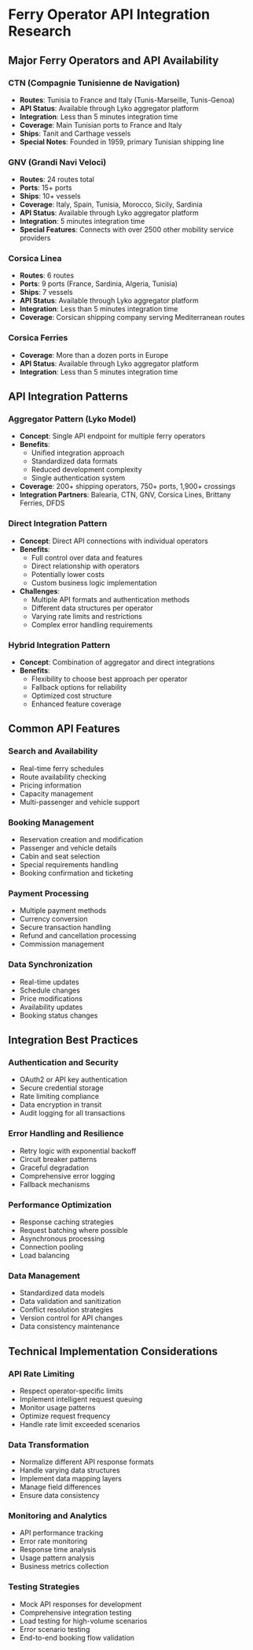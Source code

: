 # Ferry Operator API Integration Research

## Major Ferry Operators and API Availability

### CTN (Compagnie Tunisienne de Navigation)
- **Routes**: Tunisia to France and Italy (Tunis-Marseille, Tunis-Genoa)
- **API Status**: Available through Lyko aggregator platform
- **Integration**: Less than 5 minutes integration time
- **Coverage**: Main Tunisian ports to France and Italy
- **Ships**: Tanit and Carthage vessels
- **Special Notes**: Founded in 1959, primary Tunisian shipping line

### GNV (Grandi Navi Veloci)
- **Routes**: 24 routes total
- **Ports**: 15+ ports
- **Ships**: 10+ vessels
- **Coverage**: Italy, Spain, Tunisia, Morocco, Sicily, Sardinia
- **API Status**: Available through Lyko aggregator platform
- **Integration**: 5 minutes integration time
- **Special Features**: Connects with over 2500 other mobility service providers

### Corsica Linea
- **Routes**: 6 routes
- **Ports**: 9 ports (France, Sardinia, Algeria, Tunisia)
- **Ships**: 7 vessels
- **API Status**: Available through Lyko aggregator platform
- **Integration**: Less than 5 minutes integration time
- **Coverage**: Corsican shipping company serving Mediterranean routes

### Corsica Ferries
- **Coverage**: More than a dozen ports in Europe
- **API Status**: Available through Lyko aggregator platform
- **Integration**: Less than 5 minutes integration time

## API Integration Patterns

### Aggregator Pattern (Lyko Model)
- **Concept**: Single API endpoint for multiple ferry operators
- **Benefits**: 
  - Unified integration approach
  - Standardized data formats
  - Reduced development complexity
  - Single authentication system
- **Coverage**: 200+ shipping operators, 750+ ports, 1,900+ crossings
- **Integration Partners**: Balearia, CTN, GNV, Corsica Lines, Brittany Ferries, DFDS

### Direct Integration Pattern
- **Concept**: Direct API connections with individual operators
- **Benefits**:
  - Full control over data and features
  - Direct relationship with operators
  - Potentially lower costs
  - Custom business logic implementation
- **Challenges**:
  - Multiple API formats and authentication methods
  - Different data structures per operator
  - Varying rate limits and restrictions
  - Complex error handling requirements

### Hybrid Integration Pattern
- **Concept**: Combination of aggregator and direct integrations
- **Benefits**:
  - Flexibility to choose best approach per operator
  - Fallback options for reliability
  - Optimized cost structure
  - Enhanced feature coverage

## Common API Features

### Search and Availability
- Real-time ferry schedules
- Route availability checking
- Pricing information
- Capacity management
- Multi-passenger and vehicle support

### Booking Management
- Reservation creation and modification
- Passenger and vehicle details
- Cabin and seat selection
- Special requirements handling
- Booking confirmation and ticketing

### Payment Processing
- Multiple payment methods
- Currency conversion
- Secure transaction handling
- Refund and cancellation processing
- Commission management

### Data Synchronization
- Real-time updates
- Schedule changes
- Price modifications
- Availability updates
- Booking status changes

## Integration Best Practices

### Authentication and Security
- OAuth2 or API key authentication
- Secure credential storage
- Rate limiting compliance
- Data encryption in transit
- Audit logging for all transactions

### Error Handling and Resilience
- Retry logic with exponential backoff
- Circuit breaker patterns
- Graceful degradation
- Comprehensive error logging
- Fallback mechanisms

### Performance Optimization
- Response caching strategies
- Request batching where possible
- Asynchronous processing
- Connection pooling
- Load balancing

### Data Management
- Standardized data models
- Data validation and sanitization
- Conflict resolution strategies
- Version control for API changes
- Data consistency maintenance

## Technical Implementation Considerations

### API Rate Limiting
- Respect operator-specific limits
- Implement intelligent request queuing
- Monitor usage patterns
- Optimize request frequency
- Handle rate limit exceeded scenarios

### Data Transformation
- Normalize different API response formats
- Handle varying data structures
- Implement data mapping layers
- Manage field differences
- Ensure data consistency

### Monitoring and Analytics
- API performance tracking
- Error rate monitoring
- Response time analysis
- Usage pattern analysis
- Business metrics collection

### Testing Strategies
- Mock API responses for development
- Comprehensive integration testing
- Load testing for high-volume scenarios
- Error scenario testing
- End-to-end booking flow validation

